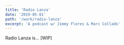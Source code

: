 ```yaml
---
title: 'Radio Lanza'
date: '2019-05-01'
path: '/work/radio-lanza'
excerpt: 'A podcast w/ Jimmy Flores & Marc Collado'
---
```


Radio Lanza is... [WIP]
